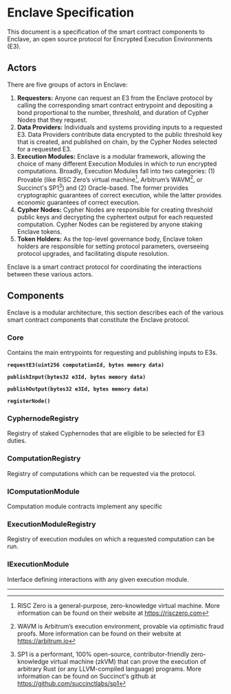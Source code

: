 # Enclave Specification

This document is a specification of the smart contract components to Enclave, an open source protocol for Encrypted Execution Environments (E3).

## Actors

There are five groups of actors in Enclave:

1. **Requesters:** Anyone can request an E3 from the Enclave protocol by calling the corresponding smart contract entrypoint and depositing a bond proportional to the number, threshold, and duration of Cypher Nodes that they request.
2. **Data Providers:** Individuals and systems providing inputs to a requested E3. Data Providers contribute data encrypted to the public threshold key that is created, and published on chain, by the Cypher Nodes selected for a requested E3.
3. **Execution Modules:** Enclave is a modular framework, allowing the choice of many different Execution Modules in which to run encrypted computations. Broadly, Execution Modules fall into two categories: (1) Provable (like RISC Zero’s virtual machine[^1], Arbitrum’s WAVM[^2], or Succinct's SP1[^3]) and (2) Oracle-based. The former provides cryptographic guarantees of correct execution, while the latter provides economic guarantees of correct execution.
4. **Cypher Nodes:** Cypher Nodes are responsible for creating threshold public keys and decrypting the cyphertext output for each requested computation. Cypher Nodes can be registered by anyone staking Enclave tokens.
5. **Token Holders:** As the top-level governance body, Enclave token holders are responsible for setting protocol parameters, overseeing protocol upgrades, and facilitating dispute resolution.

Enclave is a smart contract protocol for coordinating the interactions between these various actors.

## Components

Enclave is a modular architecture, this section describes each of the various smart contract components that constitute the Enclave protocol.

### Core

Contains the main entrypoints for requesting and publishing inputs to E3s.

**`requestE3(uint256 computationId, bytes memory data)`**

**`publishInput(bytes32 e3Id, bytes memory data)`**

**`publishOutput(bytes32 e3Id, bytes memory data)`**

**`registerNode()`**

### CyphernodeRegistry

Registry of staked Cyphernodes that are eligible to be selected for E3 duties.

### ComputationRegistry

Registry of computations which can be requested via the protocol.

### IComputationModule

Computation module contracts implement any specific

### ExecutionModuleRegistry

Registry of execution modules on which a requested computation can be run.

### IExecutionModule

Interface defining interactions with any given execution module.

---

[^1]: RISC Zero is a general-purpose, zero-knowledge virtual machine. More information can be found on their website at https://risczero.com
[^2]: WAVM is Arbitrum’s execution environment, provable via optimistic fraud proofs. More information can be found on their website at https://arbitrum.io
[^3]: SP1 is a performant, 100% open-source, contributor-friendly zero-knowledge virtual machine (zkVM) that can prove the execution of arbitrary Rust (or any LLVM-compiled language) programs. More information can be found on Succinct's github at https://github.com/succinctlabs/sp1
